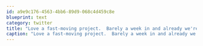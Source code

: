 ```yaml
---
id: a9e9c176-4563-4bb6-89d9-068c4d459c8e
blueprint: text
category: twitter
title: "Love a fast-moving project.  Barely a week in and already we're doing a demo to the client"
caption: "Love a fast-moving project.  Barely a week in and already we're doing a demo to the client"
---
```

